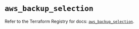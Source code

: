 # `aws_backup_selection`

Refer to the Terraform Registry for docs: [`aws_backup_selection`](https://registry.terraform.io/providers/hashicorp/aws/5.38.0/docs/resources/backup_selection).
